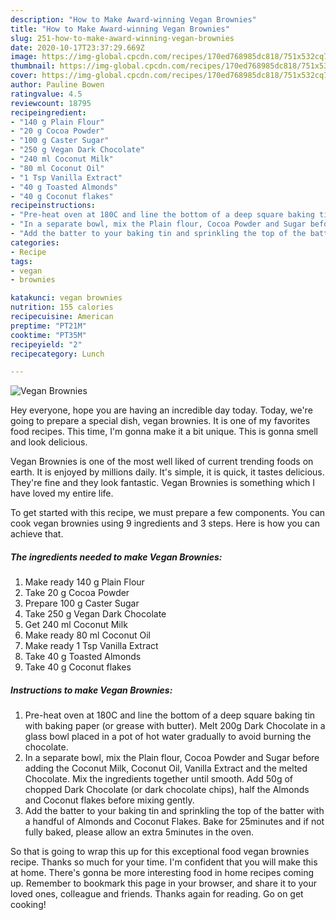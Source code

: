 ```yaml
---
description: "How to Make Award-winning Vegan Brownies"
title: "How to Make Award-winning Vegan Brownies"
slug: 251-how-to-make-award-winning-vegan-brownies
date: 2020-10-17T23:37:29.669Z
image: https://img-global.cpcdn.com/recipes/170ed768985dc818/751x532cq70/vegan-brownies-recipe-main-photo.jpg
thumbnail: https://img-global.cpcdn.com/recipes/170ed768985dc818/751x532cq70/vegan-brownies-recipe-main-photo.jpg
cover: https://img-global.cpcdn.com/recipes/170ed768985dc818/751x532cq70/vegan-brownies-recipe-main-photo.jpg
author: Pauline Bowen
ratingvalue: 4.5
reviewcount: 18795
recipeingredient:
- "140 g Plain Flour"
- "20 g Cocoa Powder"
- "100 g Caster Sugar"
- "250 g Vegan Dark Chocolate"
- "240 ml Coconut Milk"
- "80 ml Coconut Oil"
- "1 Tsp Vanilla Extract"
- "40 g Toasted Almonds"
- "40 g Coconut flakes"
recipeinstructions:
- "Pre-heat oven at 180C and line the bottom of a deep square baking tin with baking paper (or grease with butter). Melt 200g Dark Chocolate in a glass bowl placed in a pot of hot water gradually to avoid burning the chocolate."
- "In a separate bowl, mix the Plain flour, Cocoa Powder and Sugar before adding the Coconut Milk, Coconut Oil, Vanilla Extract and the melted Chocolate. Mix the ingredients together until smooth. Add 50g of chopped Dark Chocolate (or dark chocolate chips), half the Almonds and Coconut flakes before mixing gently."
- "Add the batter to your baking tin and sprinkling the top of the batter with a handful of Almonds and Coconut Flakes. Bake for 25minutes and if not fully baked, please allow an extra 5minutes in the oven."
categories:
- Recipe
tags:
- vegan
- brownies

katakunci: vegan brownies 
nutrition: 155 calories
recipecuisine: American
preptime: "PT21M"
cooktime: "PT35M"
recipeyield: "2"
recipecategory: Lunch

---
```



![Vegan Brownies](https://img-global.cpcdn.com/recipes/170ed768985dc818/751x532cq70/vegan-brownies-recipe-main-photo.jpg)

Hey everyone, hope you are having an incredible day today. Today, we're going to prepare a special dish, vegan brownies. It is one of my favorites food recipes. This time, I'm gonna make it a bit unique. This is gonna smell and look delicious.

Vegan Brownies is one of the most well liked of current trending foods on earth. It is enjoyed by millions daily. It's simple, it is quick, it tastes delicious. They're fine and they look fantastic. Vegan Brownies is something which I have loved my entire life.




To get started with this recipe, we must prepare a few components. You can cook vegan brownies using 9 ingredients and 3 steps. Here is how you can achieve that.

<!--inarticleads1-->

##### The ingredients needed to make Vegan Brownies:

1. Make ready 140 g Plain Flour
1. Take 20 g Cocoa Powder
1. Prepare 100 g Caster Sugar
1. Take 250 g Vegan Dark Chocolate
1. Get 240 ml Coconut Milk
1. Make ready 80 ml Coconut Oil
1. Make ready 1 Tsp Vanilla Extract
1. Take 40 g Toasted Almonds
1. Take 40 g Coconut flakes




<!--inarticleads2-->

##### Instructions to make Vegan Brownies:

1. Pre-heat oven at 180C and line the bottom of a deep square baking tin with baking paper (or grease with butter). Melt 200g Dark Chocolate in a glass bowl placed in a pot of hot water gradually to avoid burning the chocolate.
1. In a separate bowl, mix the Plain flour, Cocoa Powder and Sugar before adding the Coconut Milk, Coconut Oil, Vanilla Extract and the melted Chocolate. Mix the ingredients together until smooth. Add 50g of chopped Dark Chocolate (or dark chocolate chips), half the Almonds and Coconut flakes before mixing gently.
1. Add the batter to your baking tin and sprinkling the top of the batter with a handful of Almonds and Coconut Flakes. Bake for 25minutes and if not fully baked, please allow an extra 5minutes in the oven.




So that is going to wrap this up for this exceptional food vegan brownies recipe. Thanks so much for your time. I'm confident that you will make this at home. There's gonna be more interesting food in home recipes coming up. Remember to bookmark this page in your browser, and share it to your loved ones, colleague and friends. Thanks again for reading. Go on get cooking!

